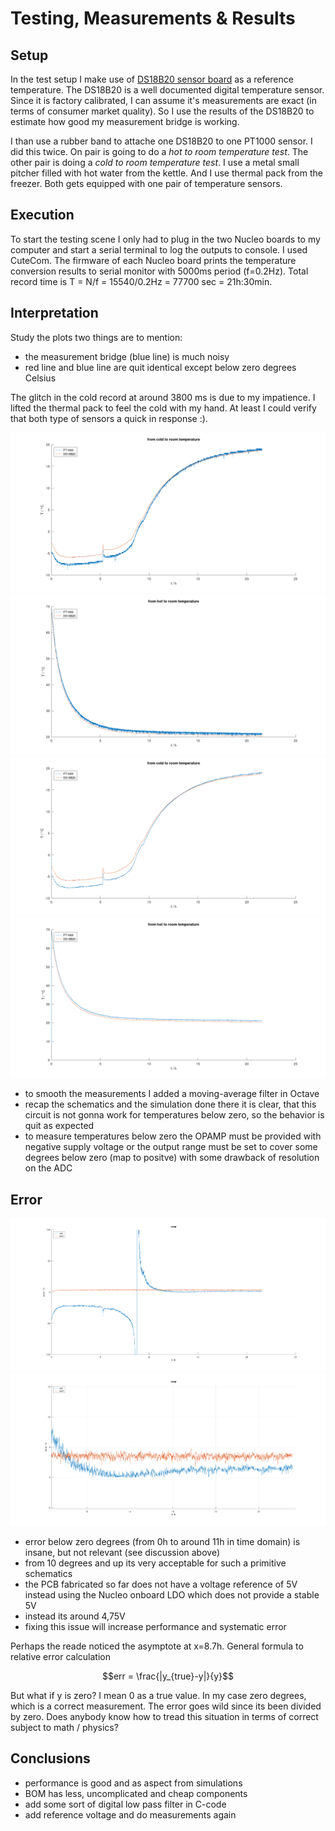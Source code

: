 # Testing, Measurements & Results
## Setup
In the test setup I make use of [DS18B20 sensor board](https://github.com/LMWB/Quattro-Formaggi) as a reference temperature.
The DS18B20 is a well documented digital temperature sensor.
Since it is factory calibrated, I can assume it's measurements are exact (in terms of consumer market quality).
So I use the results of the DS18B20 to estimate how good my measurement bridge is working. 

I than use a rubber band to attache one DS18B20 to one PT1000 sensor. I did this twice. On pair is going to do a *hot to room temperature test*. The other pair is doing a *cold to room temperature test*. I use a metal small pitcher filled with hot water from the kettle. And I use thermal pack from the freezer. Both gets equipped with one pair of temperature sensors.

## Execution
To start the testing scene I only had to plug in the two Nucleo boards to my computer and start a serial terminal to log the outputs to console.
I used CuteCom. The firmware of each Nucleo board prints the temperature conversion results to serial monitor with 5000ms period (f=0.2Hz).
Total record time is T = N/f = 15540/0.2Hz = 77700 sec = 21h:30min.

## Interpretation
Study the plots two things are to mention: 
- the measurement bridge (blue line) is much noisy 
- red line and blue line are quit identical except below zero degrees Celsius

The glitch in the cold record at around 3800 ms is due to my impatience.
I lifted the thermal pack to feel the cold with my hand.
At least I could verify that both type of sensors a quick in response :).

![](../Images/results-cold-to-room.png)
![](../Images/results-hot-to-room.png)
![](../Images/results-cold-to-room-lp.png)
![](../Images/results-hot-to-room-lp.png)

- to smooth the measurements I added a moving-average filter in Octave
- recap the schematics and the simulation done there it is clear, that this circuit is not gonna work for temperatures below zero, so the behavior is quit as expected
- to measure temperatures below zero the OPAMP must be provided with negative supply voltage or the output range must be set to cover some degrees below zero (map to positve) with some drawback of resolution on the ADC

## Error
![](../Images/results-error.png)
![](../Images/results-error-zoom.png)

- error below zero degrees (from 0h to around 11h in time domain) is insane, but not relevant (see discussion above)
- from 10 degrees and up its very acceptable for such a primitive schematics
- the PCB fabricated so far does not have a voltage reference of 5V instead using the Nucleo onboard LDO which does not provide a stable 5V
- instead its around 4,75V
- fixing this issue will increase performance and systematic error

Perhaps the reade noticed the asymptote at x=8.7h. General formula to relative error calculation

```math
err = \frac{|y_{true}-y|}{y}
```
But what if y is zero? I mean 0 as a true value.
In my case zero degrees, which is a correct measurement.
The error goes wild since its been divided by zero. 
Does anybody know how to tread this situation in terms of correct subject to math / physics?

## Conclusions
- performance is good and as aspect from simulations
- BOM has less, uncomplicated and cheap components
- add some sort of digital low pass filter in C-code
- add reference voltage and do measurements again